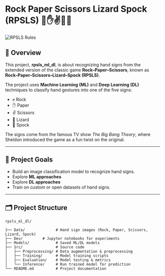 # Rock Paper Scissors Lizard Spock (RPSLS) 👊✋✌️🤏🖖

![RPSLS Rules](628c1c37-8f35-46f2-a8d5-a9caa77e69d9.png)

## 📖 Overview
This project, **rpsls_ml_dl**, is about recognizing hand signs from the extended version of the classic game **Rock–Paper–Scissors**, known as **Rock–Paper–Scissors–Lizard–Spock (RPSLS)**.  

The project uses **Machine Learning (ML)** and **Deep Learning (DL)** techniques to classify hand gestures into one of the five signs:
- ✊ Rock  
- ✋ Paper  
- ✌️ Scissors  
- 🤏 Lizard  
- 🖖 Spock  

The signs come from the famous TV show *The Big Bang Theory*, where Sheldon introduced the game as a fun twist on the original.


---

## 🧠 Project Goals
- Build an image classification model to recognize hand signs.  
- Explore **ML approaches** 
- Explore **DL approaches**  
- Train on custom or open datasets of hand signs.  

---

## 🗂️ Project Structure
```plaintext
rpsls_ml_dl/

├── Data/              # Hand sign images (Rock, Paper, Scissors, Lizard, Spock)
├── Dev/         # Jupyter notebooks for experiments
├── Models/            # Saved ML/DL models
├── Src/               # Source code
│   ├── Preprocessing/ # Data augmentation & preprocessing
│   ├── Training/      # Model training scripts
│   ├── Evaluation/    # Model testing & metrics
│   └── Inference/     # Run trained model for prediction
└── README.md          # Project documentation
